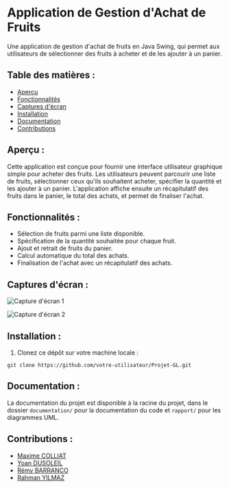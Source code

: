# Application de Gestion d'Achat de Fruits

Une application de gestion d'achat de fruits en Java Swing, qui permet aux utilisateurs de sélectionner des fruits à acheter et de les ajouter à un panier.

<h2>Table des matières :</h2>


- [Aperçu](#aperçu)
- [Fonctionnalités](#fonctionnalités)
- [Captures d'écran](#captures-décran)
- [Installation](#installation)
- [Documentation](#documentation)
- [Contributions](#contributions)

<h2 id="aperçu">Aperçu :</h2>

Cette application est conçue pour fournir une interface utilisateur graphique simple pour acheter des fruits. Les utilisateurs peuvent parcourir une liste de fruits, sélectionner ceux qu'ils souhaitent acheter, spécifier la quantité et les ajouter à un panier. L'application affiche ensuite un récapitulatif des fruits dans le panier, le total des achats, et permet de finaliser l'achat.


<h2 id="fonctionnalités">Fonctionnalités :</h2>

- Sélection de fruits parmi une liste disponible.
- Spécification de la quantité souhaitée pour chaque fruit.
- Ajout et retrait de fruits du panier.
- Calcul automatique du total des achats.
- Finalisation de l'achat avec un récapitulatif des achats.

<h2 id="captures-décran">Captures d'écran :</h2>


![Capture d'écran 1](screenshots/screenshot1.png)

![Capture d'écran 2](screenshots/screenshot2.png)

<h2 id="installation">Installation :</h2>


1. Clonez ce dépôt sur votre machine locale :

```shell
git clone https://github.com/votre-utilisateur/Projet-GL.git
```

<h2 id="documentation">Documentation :</h2>

La documentation du projet est disponible à la racine du projet, dans le dossier `documentation/` pour la documentation du code et `rapport/` pour les diagrammes UML.

<h2 id="contributions">Contributions :</h2>

<ul>
    <li><a href="https://github.com/Maxime-Cllt">Maxime COLLIAT</a></li>
    <li><a href="https://github.com/Yaon-C2H8N2">Yoan DUSOLEIL</a></li>
    <li><a href="https://github.com/Phaired">Rémy BARRANCO</a></li>
    <li><a href="https://github.com/Sudo-Rahman">Rahman YILMAZ</a></li>
</ul>

